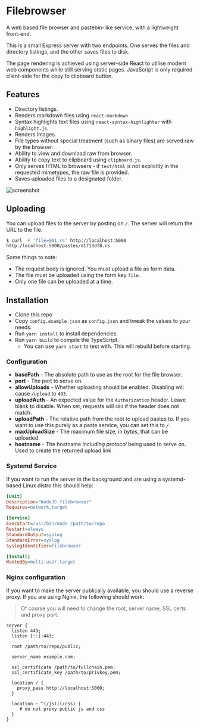 # Filebrowser

A web based file browser and pastebin-like service, with a lightweight front-end.

This is a small Express server with two endpoints. One serves the files and directory listings,
and the other saves files to disk. 

The page rendering is achieved using server-side React to utilise modern web components while 
still serving static pages. JavaScript is only required client-side for the copy to clipboard button.

## Features

- Directory listings.
- Renders markdown files using `react-markdown`.
- Syntax highlights text files using `react-syntax-highlighter` with `highlight.js`.
- Renders images.
- File types without special treatment (such as binary files) are served raw by the browser.
- Ability to view and download raw from browser.
- Ability to copy text to clipboard using `clipboard.js`.
- Only serves HTML to browsers - if `text/html` is not explicitly in the requested mimetypes, the raw file is provided.
- Saves uploaded files to a designated folder.

![screenshot](https://f.jstanger.dev/github/filebrowser/screenshot.png)

## Uploading

You can upload files to the server by posting on `/`. The server will return the URL to the file.

```bash
$ curl -F 'file=@01.rs' http://localhost:5000
http:/localhost:5000/pastes/d1713df8.rs
```

Some things to note:

- The request body is ignored. You must upload a file as form data.
- The file must be uploaded using the form key `file`.
- Only one file can be uploaded at a time.

## Installation

- Clone this repo
- Copy `config.example.json` as `config.json` and tweak the values to your needs.
- Run `yarn install` to install dependencies.
- Run `yarn build` to compile the TypeScript.
    - You can use `yarn start` to test with. This will rebuild before starting.

### Configuration

- **basePath** - The absolute path to use as the root for the file browser.
- **port** - The port to serve on.
- **allowUploads** - Whether uploading should be enabled. Disabling will cause `/upload` to `403`.
- **uploadAuth** - An expected value for the `Authorization` header. 
Leave blank to disable. When set, requests will `403` if the header does not match.
- **uploadPath** - The relative path from the root to upload pastes to. 
If you want to use this purely as a paste service, you can set this to `/`.
- **maxUploadSize** - The maximum file size, in *bytes*, that can be uploaded.
- **hostname** - The hostname *including protocol* being used to serve on. Used to create the returned upload link

### Systemd Service

If you want to run the server in the background and are using a systemd-based Linux distro this should help:

```ini
[Unit]
Description="NodeJS filebrowser"
Requires=network.target

[Service]
ExecStart=/usr/bin/node /path/to/repo
Restart=always
StandardOutput=syslog
StandardError=syslog
SyslogIdentifier=filebrowser

[Install]
WantedBy=multi-user.target
```

### Nginx configuration

If you want to make the server publically available, you should use a reverse proxy. If you are
using Nginx, the following should work:

> Of course you will need to change the root, server name, SSL certs and proxy port.

```nginx
server {
  listen 443;
  listen [::]:443;

  root /path/to/repo/public;

  server_name example.com;

  ssl_certificate /path/to/fullchain.pem;
  ssl_certificate_key /path/to/privkey.pem;

  location / {
    proxy_pass http://localhost:5000;
  }

  location ~ ^(/js)|(/css) {
     # do not proxy public js and css 
  }
}
```
